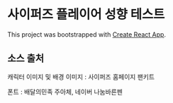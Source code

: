 # 사이퍼즈 플레이어 성향 테스트

This project was bootstrapped with [Create React App](https://github.com/facebook/create-react-app).

## 소스 출처

캐릭터 이미지 및 배경 이미지 : 사이퍼즈 홈페이지 팬키트

폰트 : 배달의민족 주아체, 네이버 나눔바른펜